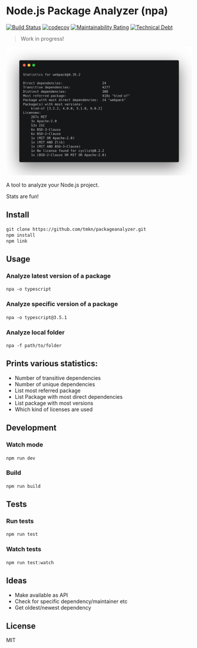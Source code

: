 # Node.js Package Analyzer (npa)
[![Build Status](https://dev.azure.com/tmkndev/packageanalyzer/_apis/build/status/tmkn.packageanalyzer?branchName=master)](https://dev.azure.com/tmkndev/packageanalyzer/_build/latest?definitionId=1&branchName=master)
[![codecov](https://codecov.io/gh/tmkn/packageanalyzer/branch/master/graph/badge.svg)](https://codecov.io/gh/tmkn/packageanalyzer)
[![Maintainability Rating](https://sonarcloud.io/api/project_badges/measure?project=tmkn_packageanalyzer&metric=sqale_rating)](https://sonarcloud.io/dashboard?id=tmkn_packageanalyzer)
[![Technical Debt](https://sonarcloud.io/api/project_badges/measure?project=tmkn_packageanalyzer&metric=sqale_index)](https://sonarcloud.io/dashboard?id=tmkn_packageanalyzer)

> Work in progress!

![App Banner](./banner.png)

A tool to analyze your Node.js project.

Stats are fun!

## Install
```
git clone https://github.com/tmkn/packageanalyzer.git
npm install
npm link
```

## Usage
### Analyze latest version of a package
`npa -o typescript`
### Analyze specific version of a package
`npa -o typescript@3.5.1`
### Analyze local folder
`npa -f path/to/folder`

## Prints various statistics:
* Number of transitive dependencies
* Number of unique dependencies
* List most referred package
* List Package with most direct dependencies
* List package with most versions
* Which kind of licenses are used

## Development
### Watch mode
`npm run dev`
### Build
`npm run build`
## Tests
### Run tests
`npm run test`
### Watch tests
`npm run test:watch`

## Ideas
* Make available as API
* Check for specific dependency/maintainer etc
* Get oldest/newest dependency

## License
MIT